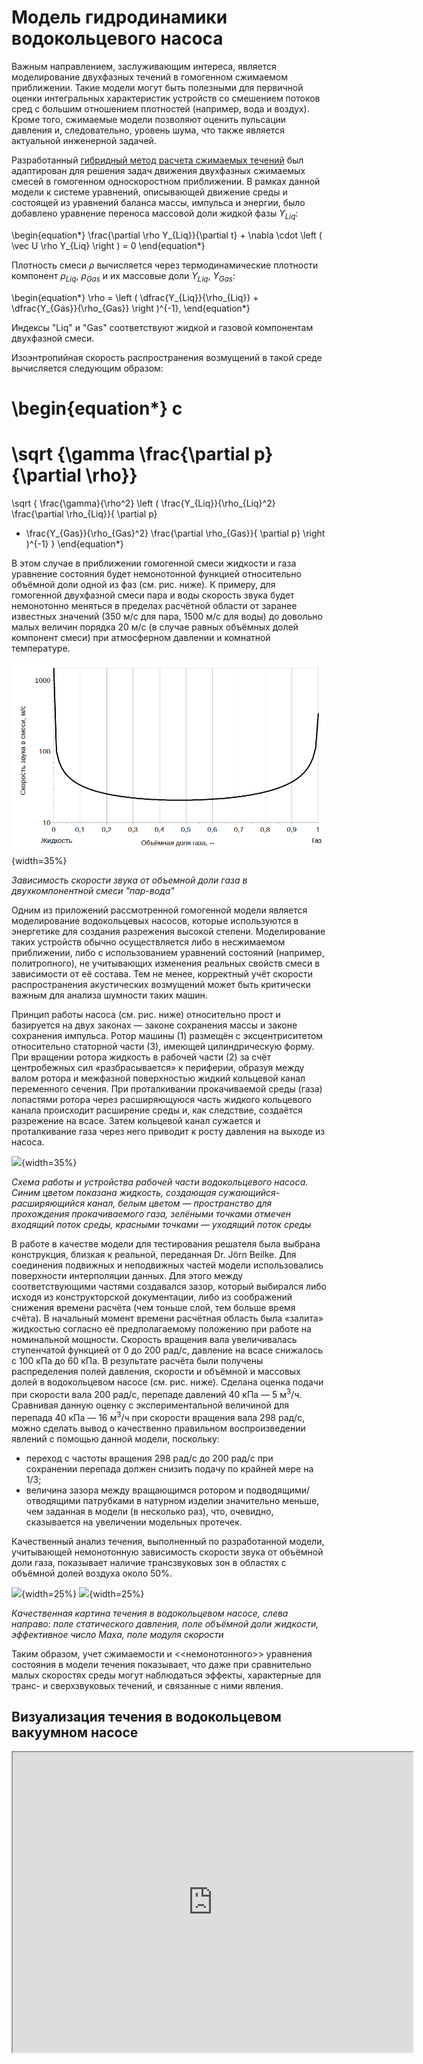 Модель гидродинамики водокольцевого насоса
==========================================

Важным направлением, заслуживающим интереса, является моделирование двухфазных течений в гомогенном сжимаемом приближении. Такие модели могут быть полезными для первичной оценки интегральных характеристик устройств со смешением потоков сред с большим отношением плотностей (например, вода и воздух). Кроме того, сжимаемые модели позволяют оценить пульсации давления и, следовательно, уровень шума, что также является актуальной инженерной задачей.

Разработанный [гибридный метод расчета сжимаемых течений](../../3/Ru/001-Ru-hybridCentralSolvers.html) был адаптирован для решения задач движения двухфазных сжимаемых смесей в гомогенном односкоростном приближении. В рамках данной модели к системе уравнений, описывающей движение среды и состоящей из уравнений баланса массы, импульса и энергии, было добавлено уравнение переноса массовой доли жидкой фазы $Y_{Liq}$:

\begin{equation*}
\frac{\partial \rho Y_{Liq}}{\partial t} + \nabla \cdot \left ( \vec U \rho Y_{Liq} \right ) = 0
\end{equation*}

Плотность смеси $\rho$ вычисляется через термодинамические плотности компонент 
$\rho_{Liq}$, $\rho_{Gas}$ и их массовые доли $Y_{Liq}$, $Y_{Gas}$:

\begin{equation*}
\rho = 
\left (
\dfrac{Y_{Liq}}{\rho_{Liq}}
+
\dfrac{Y_{Gas}}{\rho_{Gas}}
\right )^{-1},
\end{equation*}

Индексы "Liq" и "Gas" соответствуют жидкой и газовой компонентам двухфазной смеси.

Изоэнтропийная скорость распространения возмущений в такой среде вычисляется следующим образом:

\begin{equation*}
c 
=
\sqrt {\gamma \frac{\partial p}{\partial \rho}}
=
\sqrt
{
\frac{\gamma}{\rho^2}
\left ( 
\frac{Y_{Liq}}{\rho_{Liq}^2} \frac{\partial \rho_{Liq}}{ \partial p}
+ \frac{Y_{Gas}}{\rho_{Gas}^2} \frac{\partial \rho_{Gas}}{ \partial p}
\right )^{-1}
}
\end{equation*}

В этом случае в приближении гомогенной смеси жидкости и газа уравнение состояния будет 
немонотонной функцией относительно объёмной доли одной из фаз (см. рис. ниже). К примеру, для гомогенной двухфазной смеси пара и воды скорость звука будет немонотонно меняться в пределах расчётной области от заранее известных значений (350 м/с для пара, 1500 м/с для воды) до довольно малых величин порядка 20 м/с (в случае равных объёмных долей компонент смеси) при атмосферном давлении и комнатной температуре.


![](../Materials/twoPhaseSonicSpeed_ru.png){width=35%} 

*Зависимость скорости звука от объемной доли газа в двухкомпонентной смеси "пар-вода"*


Одним из приложений рассмотренной гомогенной модели является моделирование водокольцевых насосов, которые 
используются в энергетике для создания разрежения высокой степени. Моделирование таких устройств обычно осуществляется либо в несжимаемом приближении, 
либо с использованием уравнений состояний (например, политропного), не учитывающих изменения реальных свойств смеси в
зависимости от её состава. Тем не менее, корректный учёт скорости распространения акустических возмущений может быть
критически важным для анализа шумности таких машин.

Принцип работы насоса (см. рис. ниже) относительно прост и базируется на двух законах — законе сохранения массы 
и законе сохранения импульса. Ротор машины (1) размещён с эксцентриситетом относительно статорной части (3), имеющей цилиндрическую форму. При вращении ротора жидкость в рабочей части (2) за счёт центробежных сил «разбрасывается» к периферии, образуя между валом ротора и межфазной поверхностью жидкий кольцевой канал переменного сечения. При проталкивании прокачиваемой среды (газа) лопастями ротора через расширяющуюся часть жидкого кольцевого канала происходит расширение среды и, как следствие, создаётся разрежение на всасе. Затем кольцевой канал сужается и проталкивание газа через него приводит к росту давления на выходе из насоса.


![](../Materials/LRVP_Draft.png){width=35%} 

*Схема работы и устройства рабочей части водокольцевого насоса. 
Синим цветом показана жидкость, создающая сужающийся-расширяющийся канал, 
белым цветом — пространство для прохождения прокачиваемого газа, 
зелёными точками отмечен входящий поток среды, 
красными точками — уходящий поток среды*


В работе в качестве модели для тестирования решателя была выбрана конструкция, близкая к реальной, переданная 
Dr. Jörn Beilke. Для соединения подвижных и неподвижных частей модели использовались поверхности интерполяции
данных. Для этого между соответствующими частями создавался зазор, который выбирался либо исходя из конструкторской документации,
либо из соображений снижения времени расчёта (чем тоньше слой, тем больше время счёта). В начальный момент времени расчётная 
область была «залита» жидкостью согласно её предполагаемому положению при работе на номинальной мощности. Скорость вращения
вала увеличивалась ступенчатой функцией от 0 до 200 рад/с, давление на всасе снижалось с 100 кПа до 60 кПа. В результате расчёта
были получены распределения полей давления, скорости и объёмной и массовых долей в водокольцевом насосе (см. рис. 
ниже). Сделана оценка подачи при скорости вала 200 рад/с, перепаде давлений 40 кПа — 5 м<sup>3</sup>/ч. Сравнивая данную 
оценку с экспериментальной величиной для перепада 40 кПа — 16 м<sup>3</sup>/ч при скорости вращения вала 298 рад/с, 
можно сделать вывод о качественно правильном воспроизведении явлений с помощью данной модели, поскольку:

+ переход с частоты вращения 298 рад/с до 200 рад/с при сохранении перепада должен снизить 
  подачу по крайней мере на 1/3;
+ величина зазора между вращающимся ротором и подводящими/отводящими патрубками в натурном изделии значительно 
  меньше, чем заданная в модели (в несколько раз), что, очевидно, сказывается на увеличении модельных протечек.

Качественный анализ течения, выполненный по разработанной модели, учитывающей немонотонную
зависимость скорости звука от объёмной доли газа, показывает наличие трансзвуковых зон в областях с объёмной долей 
воздуха около 50%.


![](../Materials/LRVP_Visu01.png){width=25%} 
![](../Materials/LRVP_Visu02.png){width=25%} 

*Качественная картина течения в водокольцевом насосе, слева направо: поле статического давления, поле объёмной 
доли жидкости, эффективное число Маха, поле модуля скорости*


Таким образом, учет сжимаемости и <<немонотонного>> уравнения состояния в модели течения показывает, что
даже при сравнительно малых скоростях среды могут наблюдаться эффекты, характерные для транс- и сверхзвуковых течений,
и связанные с ними явления.


Визуализация течения в водокольцевом вакуумном насосе
-----------------------------------------------------

<iframe width="640" height="480"
src="https://www.youtube.com/embed/xCAaAHuSxSE">
</iframe>


